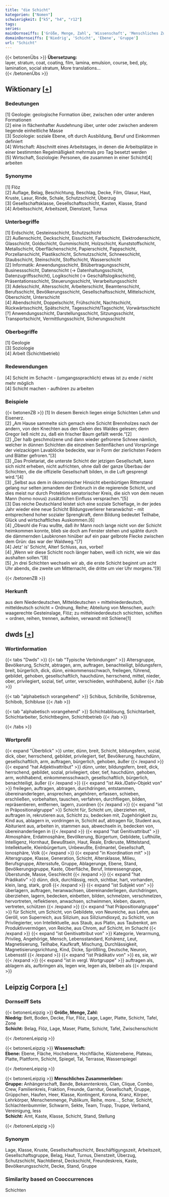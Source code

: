 ```yaml
---
title: "die Schicht"
kategorien: ["Nomen"]
schwierigkeit: ["k5", "h4", "r12"]
tags:
series:
mainDornseiffs: ['Größe, Menge, Zahl', 'Wissenschaft', 'Menschliches Zusammenleben']
domainDornseiffs: ['Niedrig', 'Schicht', 'Ebene', 'Gruppe']
url: "Schicht"
---
```


{{< betonenÜbs >}}
**Übersetzung:**  
layer, stratum, coat, coating, film, lamina, emulsion, course, bed, ply, lamination, social stratum, More translations...  
{{< /betonenÜbs >}}

## Wiktionary [[+](https://de.wiktionary.org/wiki/Schicht)]

### Bedeutungen
[1] Geologie: geologische Formation über, zwischen oder unter anderen Formationen  
[2] eine in flächenhafter Ausdehnung über, unter oder zwischen anderem liegende einheitliche Masse  
[3] Soziologie: soziale Ebene, oft durch Ausbildung, Beruf und Einkommen definiert  
[4] Wirtschaft: Abschnitt eines Arbeitstages, in denen die Arbeitsplätze in einer bestimmten Regelmäßigkeit mehrmals pro Tag besetzt werden  
[5] Wirtschaft, Soziologie: Personen, die zusammen in einer Schicht[4] arbeiten  

### Synonyme
[1] Flöz  
[2] Auflage, Belag, Beschichtung, Beschlag, Decke, Film, Glasur, Haut, Kruste, Lasur, Rinde, Schale, Schutzschicht, Überzug  
[3] Gesellschaftsklasse, Gesellschaftsschicht, Kasten, Klasse, Stand  
[4] Arbeitsschicht, Arbeitszeit, Dienstzeit, Turnus  

### Unterbegriffe
[1] Erdschicht, Gesteinsschicht, Schutzschicht  
[2] Außenschicht, Deckschicht, Eisschicht, Farbschicht, Elektrodenschicht, Glasschicht, Goldschicht, Gummischicht, Holzschicht, Kunststoffschicht, Metallschicht, Oberflächenschicht, Papierschicht, Pappschicht, Porzellanschicht, Plastikschicht, Schmutzschicht, Schneeschicht, Staubschicht, Steinschicht, Stoffschicht, Wasserschicht  
[2] Informatik: Anwendungsschicht, Bitübertragungsschicht, Businessschicht, Datenschicht (→ Datenhaltungsschicht, Datenzugriffsschicht), Logikschicht (→ Geschäftslogikschicht), Präsentationsschicht, Steuerungsschicht, Verarbeitungsschicht  
[3] Adelsschicht, Altersschicht, Arbeiterschicht, Beamtenschicht, Berufsschicht, Bevölkerungsschicht, Gesellschaftsschicht, Mittelschicht, Oberschicht, Unterschicht  
[4] Abendschicht, Doppelschicht, Frühschicht, Nachtschicht, Rückwärtsschicht, Spätschicht, Tagesschicht/Tagschicht, Vorwärtsschicht  
[?] Anwendungsschicht, Darstellungsschicht, Sitzungsschicht, Transportschicht, Vermittlungsschicht, Sicherungsschicht  

### Oberbegriffe
[1] Geologie  
[3] Soziologie  
[4] Arbeit (Schichtbetrieb)  

### Redewendungen
[4] Schicht im Schacht - (umgangssprachlich) etwas ist zu ende / nicht mehr möglich  
[4] Schicht machen - aufhören zu arbeiten  

### Beispiele
{{< betonenZB >}}
[1] In diesem Bereich liegen einige Schichten Lehm und Eisenerz.  
[2] „Am Hause sammelte sich gemach eine Schicht Brennholzes nach der andern, von den Knechten aus den Gaben des Waldes gelesen; denn Gregor ließ nicht zu, daß ein frischer Baum gefällt werde.“[2]  
[2] „Der halb geschmolzene und dann wieder gefrorene Schnee nämlich, welcher in dünnen Schichten die einzelnen Seitenflächen und Vorsprünge der vielzackigen Lavablöcke bedeckte, war in Form der zierlichsten Federn und Blätter gefroren.“[3]  
[3] „Das Proletariat, die unterste Schicht der jetzigen Gesellschaft, kann sich nicht erheben, nicht aufrichten, ohne daß der ganze Überbau der Schichten, die die offizielle Gesellschaft bilden, in die Luft gesprengt wird.“[4]  
[3] „Selbst aus dem in ökonomischer Hinsicht ebenbürtigen Ritterstand gelang nur selten jemandem der Einbruch in die regierende Schicht, und dies meist nur durch Protektion senatorischer Kreis, die sich von dem neuen Mann (homo novus) zusätzlichen Einfluss versprachen.“[5]  
[3] Das reiche Deutschland leistet sich eine soziale Schieflage, in der jedes Jahr wieder eine neue Schicht Bildungsverlierer heranwächst – mit entsprechend hoher sozialer Sprengkraft, denn Bildung bedeutet Teilhabe, Glück und wirtschaftliches Auskommen.[6]  
[4] „Obwohl die Frau wußte, daß ihr Mann noch lange nicht von der Schicht heimkommen konnte, blieb sie doch am Fenster stehen und spähte durch die dämmernden Laubkronen hinüber auf ein paar gelbrote Flecke zwischen dem Grün: das war der Waldweg.“[7]  
[4] Jetz' is' Schicht, Alter! Schluss, aus, vorbei!  
[4] „Wenn wir diese Schicht noch länger haben, weiß ich nicht, wie wir das aushalten sollen.“[8]  
[5] „In drei Schichten wechseln wir ab, die erste Schicht beginnt um acht Uhr abends, die zweite um Mitternacht, die dritte um vier Uhr morgens.“[9]  

{{< /betonenZB >}}
### Herkunft
aus dem Niederdeutschen, Mitteldeutschen = mittelniederdeutsch, mitteldeutsch schicht = Ordnung, Reihe; Abteilung von Menschen, auch: waagerechte Gesteinslage, Flöz; zu mittelniederdeutsch schichten, schiften = ordnen, reihen, trennen, aufteilen, verwandt mit Schiene[1]  



## dwds [[+](https://www.dwds.de/wb/Schicht)]

### Wortinformation
{{< tabs "Dwds" >}}
{{< tab "Typische Verbindungen" >}}
Altersgruppe, Bevölkerung, Schicht, abtragen, arm, auftragen, benachteiligt, bildungsfern, breit, bürgerlich, dick, dünn, einkommensschwach, freilegen, führend, gebildet, gehoben, gesellschaftlich, hauchdünn, herrschend, mittel, nieder, ober, privilegiert, sozial, tief, unter, verschieden, wohlhabend, äußer
{{< /tab >}}

{{< tab "alphabetisch vorangehend" >}}
Schibus, Schibrille, Schibremse, Schibob, Schibluse
{{< /tab >}}

{{< tab "alphabetisch vorangehend" >}}
Schichtablösung, Schichtarbeit, Schichtarbeiter, Schichtbeginn, Schichtbetrieb
{{< /tab >}}

{{< /tabs >}}

### Wortprofil
{{< expand "Überblick" >}} unter, dünn, breit, Schicht, bildungsfern, sozial, dick, ober, herrschend, gebildet, privilegiert, tief, Bevölkerung, hauchdünn, gesellschaftlich, arm, auftragen, bürgerlich, gehoben, äußer {{< /expand >}}
{{< expand "hat Adjektivattribut" >}} dünn, unter, bildungsfern, breit, dick, herrschend, gebildet, sozial, privilegiert, ober, tief, hauchdünn, gehoben, arm, wohlhabend, einkommensschwach, gesellschaftlich, bürgerlich, benachteiligt, äußer {{< /expand >}}
{{< expand "ist Akk./Dativ-Objekt von" >}} freilegen, auftragen, abtragen, durchdringen, entstammen, übereinanderlegen, ansprechen, angehören, erfassen, schieben, erschließen, vorbehalten, tauschen, verfahren, durchfliegen, bilden, repräsentieren, entfernen, lagern, zuordnen {{< /expand >}}
{{< expand "ist in Präpositionalgruppe" >}} Schicht für, Schicht um, überziehen mit, auftragen in, rekrutieren aus, Schicht zu, bedecken mit, Zugehörigkeit zu, Kind aus, ablagern in, vordringen in, Schicht auf, abtragen für, Student aus, Abiturient aus, arbeiten in, stammen aus, abwechseln in, bedecken von, übereinanderliegen in {{< /expand >}}
{{< expand "hat Genitivattribut" >}} Atmosphäre, Erdatmosphäre, Bevölkerung, Bürgertum, Gebildete, Lufthülle, Intelligenz, Hornhaut, Bewußtsein, Haut, Reale, Erdkruste, Mittelstand, Intellektuelle, Kleinbürgertum, Unbewußte, Erdmantel, Gesellschaft, Ionosphäre, Volk {{< /expand >}}
{{< expand "in Koordination mit" >}} Altersgruppe, Klasse, Generation, Schicht, Altersklasse, Milieu, Berufsgruppe, Altersstufe, Gruppe, Ablagerunge, Ebene, Stand, Bevölkerungsgruppe, Kaste, Oberfläche, Beruf, Interessengruppe, Überstunde, Masse, Geschlecht {{< /expand >}}
{{< expand "hat Prädikativ" >}} dünn, dick, durchlässig, reich, sichtbar, hart, vorhanden, klein, lang, stark, groß {{< /expand >}}
{{< expand "ist Subjekt von" >}} überlagern, auftragen, heranwachsen, übereinanderliegen, durchdringen, überziehen, lagern, bedecken, einbetten, bilden, schmelzen, verschmelzen, hervortreten, reflektieren, anwachsen, schwimmen, kleben, dauern, vertreten, schützen {{< /expand >}}
{{< expand "hat Präpositionalgruppe" >}} für Schicht, um Schicht, von Gebildete, von Neureiche, aus Lehm, aus Geröll, von Superreich, aus Silizium, aus Siliziumdioxyd, zu Schicht, von Privilegierter, von Intellektuelle, aus Staub, aus Platin, aus Taubenkot, am Produktivvermögen, von Reiche, aus Chrom, auf Schicht, im Schacht {{< /expand >}}
{{< expand "ist Genitivattribut von" >}} Kategorie, Verarmung, Privileg, Angehörige, Mensch, Lebensstandard, Kohärenz, Leut, Magnetisierung, Teilhabe, Kaufkraft, Mischung, Durchlässigkeit, Magnetisierungsrichtung, Kind, Dicke, Sprößling, Deutsche, Neuron, Lebensstil {{< /expand >}}
{{< expand "ist Prädikativ von" >}} es, sie, wir {{< /expand >}}
{{< expand "ist in vergl. Wortgruppe" >}} auftragen als, ablagern als, aufbringen als, legen wie, legen als, bleiben als {{< /expand >}}

## Leipzig Corpora [[+](https://corpora.uni-leipzig.de/en/res?word=Schicht&corpusId=deu_newscrawl-public_2018)]

### Dornseiff Sets
{{< betonenLeipzig >}}
**Größe, Menge, Zahl:**  
**Niedrig:** Bett, Boden, Decke, Flur, Flöz, Lage, Lager, Platte, Schicht, Tafel, Zone  
**Schicht:** Belag, Flöz, Lage, Maser, Platte, Schicht, Tafel, Zwischenschicht  

{{< /betonenLeipzig >}}


{{< betonenLeipzig >}}
**Wissenschaft:**  
**Ebene:** Ebene, Fläche, Hochebene, Hochfläche, Küstenebene, Plateau, Platte, Plattform, Schicht, Spiegel, Tal, Terrasse, Wasserspiegel  

{{< /betonenLeipzig >}}


{{< betonenLeipzig >}}
**Menschliches Zusammenleben:**  
**Gruppe:** Anhängerschaft, Bande, Bekanntenkreis, Clan, Clique, Combo, Crew, Familienkreis, Fraktion, Freunde, Garnitur, Gesellschaft, Gruppe, Grüppchen, Haufen, Heer, Klasse, Kontingent, Korona, Kranz, Körper, Lehrkörper, Menschenmenge, Publikum, Reihe, more..., Schar, Schicht, Schlachtenbummler, Schwarm, Sekte, Team, Trupp, Truppe, Verband, Vereinigung, less  
**Schicht:** Amt, Kaste, Klasse, Schicht, Stand, Stellung  

{{< /betonenLeipzig >}}

### Synonym
Lage, Klasse, Kruste, Gesellschaftsschicht, Beschäftigungszeit, Arbeitszeit, Gesellschaftsgruppe, Belag, Haut, Turnus, Dienstzeit, Überzug, Schutzschicht, Nachtdienst, Deckschicht, Freundeskreis, Kaste, Bevölkerungsschicht, Decke, Stand, Gruppe


### Similarity based on Cooccurrences
Schichten

